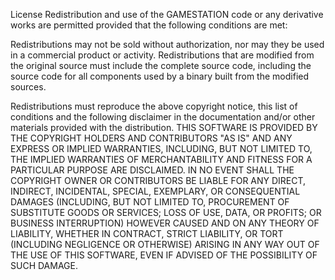 License
Redistribution and use of the GAMESTATION code or any derivative works are permitted provided that the following conditions are met:

Redistributions may not be sold without authorization, nor may they be used in a commercial product or activity.
Redistributions that are modified from the original source must include the complete source code, including the source code for all components used by a binary built from the modified sources.

Redistributions must reproduce the above copyright notice, this list of conditions and the following disclaimer in the documentation and/or other materials provided with the distribution.
THIS SOFTWARE IS PROVIDED BY THE COPYRIGHT HOLDERS AND CONTRIBUTORS "AS IS" AND ANY EXPRESS OR IMPLIED WARRANTIES, INCLUDING, BUT NOT LIMITED TO, THE IMPLIED WARRANTIES OF MERCHANTABILITY AND FITNESS FOR A PARTICULAR PURPOSE ARE DISCLAIMED. IN NO EVENT SHALL THE COPYRIGHT OWNER OR CONTRIBUTORS BE LIABLE FOR ANY DIRECT, INDIRECT, INCIDENTAL, SPECIAL, EXEMPLARY, OR CONSEQUENTIAL DAMAGES (INCLUDING, BUT NOT LIMITED TO, PROCUREMENT OF SUBSTITUTE GOODS OR SERVICES; LOSS OF USE, DATA, OR PROFITS; OR BUSINESS INTERRUPTION) HOWEVER CAUSED AND ON ANY THEORY OF LIABILITY, WHETHER IN CONTRACT, STRICT LIABILITY, OR TORT (INCLUDING NEGLIGENCE OR OTHERWISE) ARISING IN ANY WAY OUT OF THE USE OF THIS SOFTWARE, EVEN IF ADVISED OF THE POSSIBILITY OF SUCH DAMAGE.
